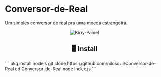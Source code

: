 # Conversor-de-Real

Um simples conversor de real pra uma moeda estrangeira.
<p align="center" ><img alt="Kiny-Painel" src="https://raw.githubusercontent.com/MicaelliMedeiros/micaellimedeiros/master/image/computer-illustration.png"></p>
<h2 align="center">🖥 Install</h2>
``` pkg install nodejs 
    git clone https://github.com/nilosqui/Conversor-de-Real
    cd Conversor-de-Real
    node index.js
```
